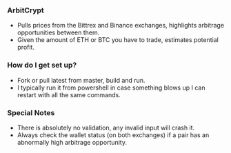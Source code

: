 ### ArbitCrypt ###

* Pulls prices from the Bittrex and Binance exchanges, highlights arbitrage opportunities between them.
* Given the amount of ETH or BTC you have to trade, estimates potential profit.

### How do I get set up? ###

* Fork or pull latest from master, build and run.
* I typically run it from powershell in case something blows up I can restart with all the same commands.

### Special Notes ###

* There is absolutely no validation, any invalid input will crash it.
* Always check the wallet status (on both exchanges) if a pair has an abnormally high arbitrage opportunity.